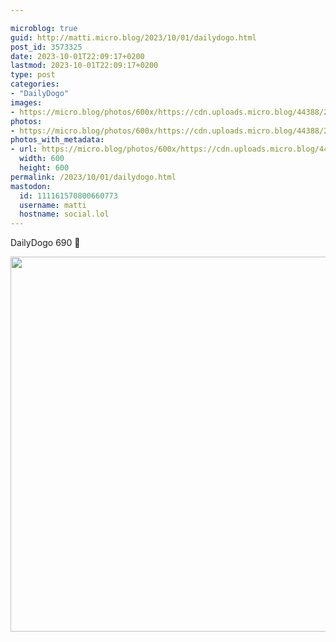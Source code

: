 ```yaml
---

microblog: true
guid: http://matti.micro.blog/2023/10/01/dailydogo.html
post_id: 3573325
date: 2023-10-01T22:09:17+0200
lastmod: 2023-10-01T22:09:17+0200
type: post
categories:
- "DailyDogo"
images:
- https://micro.blog/photos/600x/https://cdn.uploads.micro.blog/44388/2023/cdacd82a2ff344949400b8b08e91c724.jpg
photos:
- https://micro.blog/photos/600x/https://cdn.uploads.micro.blog/44388/2023/cdacd82a2ff344949400b8b08e91c724.jpg
photos_with_metadata:
- url: https://micro.blog/photos/600x/https://cdn.uploads.micro.blog/44388/2023/cdacd82a2ff344949400b8b08e91c724.jpg
  width: 600
  height: 600
permalink: /2023/10/01/dailydogo.html
mastodon:
  id: 111161570800660773
  username: matti
  hostname: social.lol
---
```

DailyDogo 690 🐶

<img src="/media/uploads/2023/cdacd82a2ff344949400b8b08e91c724.jpg" width="600" height="600" alt="" />

